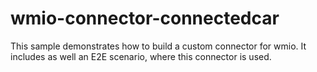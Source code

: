 # wmio-connector-connectedcar
This sample demonstrates how to build a custom connector for wmio. It includes as well an E2E scenario, where this connector is used.
